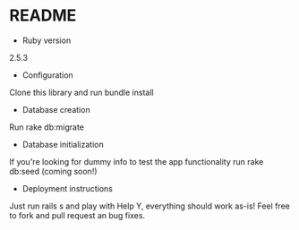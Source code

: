 # README

* Ruby version

2.5.3

* Configuration

Clone this library and run bundle install

* Database creation

Run rake db:migrate

* Database initialization

If you're looking for dummy info to test the app functionality run rake db:seed (coming soon!)

* Deployment instructions

Just run rails s and play with Help Y, everything should work as-is! Feel free to fork and pull request an bug fixes.